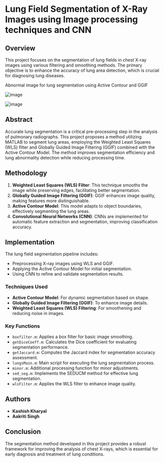 # Lung Field Segmentation of X-Ray Images using Image processing techniques and CNN

## Overview

This project focuses on the segmentation of lung fields in chest X-ray images using various filtering and smoothing methods. The primary objective is to enhance the accuracy of lung area detection, which is crucial for diagnosing lung diseases.

Abnormal image for lung segmentation using Active Contour and GGIF

![image](https://github.com/user-attachments/assets/09e8b9dd-4c6b-4e8f-a056-dc4a2dd8eb5f)


![image](https://github.com/user-attachments/assets/98989a47-b251-4d3f-8be1-172f12d85194)


## Abstract

Accurate lung segmentation is a critical pre-processing step in the analysis of pulmonary radiographs. This project proposes a method utilizing MATLAB to segment lung areas, employing the Weighted Least Squares (WLS) filter and Globally Guided Image Filtering (GGIF) combined with the Active Contour Model. The method improves segmentation efficiency and lung abnormality detection while reducing processing time.


## Methodology
1. **Weighted Least Squares (WLS) Filter**: This technique smooths the image while preserving edges, facilitating better segmentation.
2. **Globally Guided Image Filtering (GGIF)**: GGIF enhances image quality, making features more distinguishable.
3. **Active Contour Model**: This model adapts to object boundaries, effectively segmenting the lung areas.
4. **Convolutional Neural Networks (CNN)**: CNNs are implemented for automatic feature extraction and segmentation, improving classification accuracy.

## Implementation
The lung field segmentation pipeline includes:
- Preprocessing X-ray images using WLS and GGIF.
- Applying the Active Contour Model for initial segmentation.
- Using CNN to refine and validate segmentation results.


### Techniques Used

- **Active Contour Model**: For dynamic segmentation based on shape.
- **Globally Guided Image Filtering (GGIF)**: To enhance image details.
- **Weighted Least Squares (WLS) Filtering**: For smoothening and reducing noise in images.

### Key Functions

- `boxfilter.m`: Applies a box filter for basic image smoothing.
- `getDiceCoeff.m`: Calculates the Dice coefficient for evaluating segmentation performance.
- `getJaccard.m`: Computes the Jaccard index for segmentation accuracy assessment.
- `lungsMain.m`: Main script for executing the lung segmentation process.
- `minor.m`: Additional processing function for minor adjustments.
- `sed_seg.m`: Implements the SEDUCM method for effective lung segmentation.
- `wlsFilter.m`: Applies the WLS filter to enhance image quality.

## Authors

- **Kashish Kharyal**  
- **Aakriti Singh**  


## Conclusion

The segmentation method developed in this project provides a robust framework for improving the analysis of chest X-rays, which is essential for early diagnosis and treatment of lung conditions.


